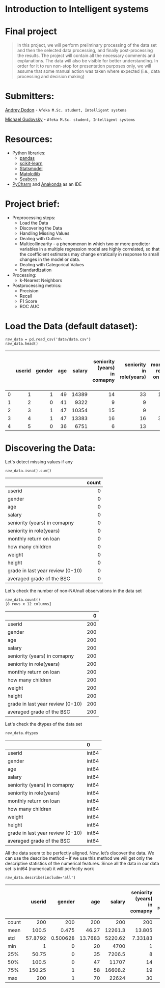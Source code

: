 # Introduction to Intelligent systems
# Final project
> In this project, we will perform preliminary processing of the data set and then the selected data processing, and finally post-processing the results. 
The project will contain all the necessary comments and explanations. The data will also be visible for better understanding.
In order for it to run non-stop for presentation purposes only, we will assume that some manual action was taken where expected (i.e., data processing and decision making)

# Submitters:
[Andrey Dodon](https://www.kaggle.com/andreydodon) - `Afeka M.Sc. student, Intelligent systems`

[Michael Gudovsky](https://il.linkedin.com/in/michael-gudovsky-1392157b) - `Afeka M.Sc. student, Intelligent systems`


# Resources:
  - Python libraries:
    * [pandas](https://pandas.pydata.org/)
    * [scikit-learn](https://scikit-learn.org/stable/)
    * [Statsmodel](https://www.statsmodels.org/stable/index.html)
    * [Matplotlib](https://matplotlib.org/)
    * [Seaborn](https://seaborn.pydata.org/)
  - [PyCharm](https://www.jetbrains.com/pycharm/download/#section=windows) and [Anakonda](https://www.anaconda.com/products/individual) as an IDE  
  

# Project brief:
- Preprocessing steps:
    * Load the Data
    * Discovering the Data
    * Handling Missing Values
    * Dealing with Outliers
    * Multicollinearity - a phenomenon in which two or more predictor variables 
						  in a multiple regression model are highly correlated, 
						  so that the coefficient estimates may change erratically 
						  in response to small changes in the model or data.
    * Dealing with Categorical Values
    * Standardization
- Processing:
    * k-Nearest Neighbors
- Postprocessing metrics:
    * Precision
    * Recall
    * F1 Score
    * ROC AUC



# Load the Data (default dataset):
```
raw_data = pd.read_csv('data/data.csv')
raw_data.head()
```
|    |   userid |   gender |   age |   salary |   seniority (years) in comapny |   seniority in role(years) |   monthly return on loan |   how many children |   weight |   height |   grade in last year review (0-10) |   averaged grade of the BSC |
|---:|---------:|---------:|------:|---------:|-------------------------------:|---------------------------:|-------------------------:|--------------------:|---------:|---------:|-----------------------------------:|----------------------------:|
|  0 |        1 |        1 |    49 |    14389 |                             14 |                         33 |                     1313 |                   1 |       83 |      196 |                                  6 |                          60 |
|  1 |        2 |        0 |    41 |     9322 |                              9 |                          9 |                      307 |                   3 |       79 |      176 |                                  8 |                          68 |
|  2 |        3 |        1 |    47 |    10354 |                             15 |                          9 |                       14 |                   4 |       73 |      167 |                                 10 |                          71 |
|  3 |        4 |        1 |    47 |    13383 |                             16 |                         16 |                     3009 |                   4 |       86 |      177 |                                  8 |                          72 |
|  4 |        5 |        0 |    36 |     6751 |                              6 |                         13 |                      224 |                   5 |       64 |      162 |                                  8 |                          92 |


# Discovering the Data:
Let's detect missing values if any
```
raw_data.isna().sum()
```
|                                  |count|
|:---------------------------------|----:|
| userid                           |   0 |
| gender                           |   0 |
| age                              |   0 |
| salary                           |   0 |
| seniority (years) in comapny     |   0 |
| seniority in role(years)         |   0 |
| monthly return on loan           |   0 |
| how many children                |   0 |
| weight                           |   0 |
| height                           |   0 |
| grade in last year review (0-10) |   0 |
| averaged grade of the BSC        |   0 |

Let's check the number of non-NA/null observations in the data set
```
raw_data.count()
[8 rows x 12 columns]
```
|                                  |   0 |
|:---------------------------------|----:|
| userid                           | 200 |
| gender                           | 200 |
| age                              | 200 |
| salary                           | 200 |
| seniority (years) in comapny     | 200 |
| seniority in role(years)         | 200 |
| monthly return on loan           | 200 |
| how many children                | 200 |
| weight                           | 200 |
| height                           | 200 |
| grade in last year review (0-10) | 200 |
| averaged grade of the BSC        | 200 |

Let's check the dtypes of the data set
```
raw_data.dtypes
```
|                                  | 0     |
|:---------------------------------|:------|
| userid                           | int64 |
| gender                           | int64 |
| age                              | int64 |
| salary                           | int64 |
| seniority (years) in comapny     | int64 |
| seniority in role(years)         | int64 |
| monthly return on loan           | int64 |
| how many children                | int64 |
| weight                           | int64 |
| height                           | int64 |
| grade in last year review (0-10) | int64 |
| averaged grade of the BSC        | int64 |

All the data seem to be perfectly aligned. Now, let’s discover the data. We can use the describe method – 
if we use this method we will get only the descriptive statistics of the numerical features.
Since all the data in our data set is int64 (numerical) it will perfectly work
```
raw_data.describe(include='all')
```
|       |   userid |     gender |      age |   salary |   seniority (years) in comapny |   seniority in role(years) |   monthly return on loan |   how many children |   weight |   height |   grade in last year review (0-10) |   averaged grade of the BSC |
|:------|---------:|-----------:|---------:|---------:|-------------------------------:|---------------------------:|-------------------------:|--------------------:|---------:|---------:|-----------------------------------:|----------------------------:|
| count | 200      | 200        | 200      |   200    |                      200       |                   200      |                   200    |           200       | 200      | 200      |                          200       |                    200      |
| mean  | 100.5    |   0.475    |  46.27   | 12261.3  |                       13.805   |                    16.915  |                  1499.02 |             2.375   |  70.49   | 168.965  |                            7.44    |                     76.895  |
| std   |  57.8792 |   0.500628 |  13.7683 |  5220.62 |                        7.33183 |                    14.8184 |                  2153.59 |             1.52842 |  14.7389 |  14.0048 |                            3.13136 |                     15.7848 |
| min   |   1      |   0        |  20      |  4700    |                        1       |                     1      |                     0    |             0       |  41      | 132      |                            0       |                     60      |
| 25%   |  50.75   |   0        |  35      |  7206.5  |                        8       |                     5      |                   199.5  |             1       |  60      | 158      |                            5.75    |                     60      |
| 50%   | 100.5    |   0        |  47      | 11707    |                       14       |                    13      |                   585    |             2       |  70      | 167      |                            9       |                     76      |
| 75%   | 150.25   |   1        |  58      | 16608.2  |                       19       |                    25.25   |                  2026.25 |             3       |  79      | 180      |                           10       |                     92.25   |
| max   | 200      |   1        |  70      | 22624    |                       30       |                    70      |                 15096    |             8       | 111      | 204      |                           10       |                    100      |


